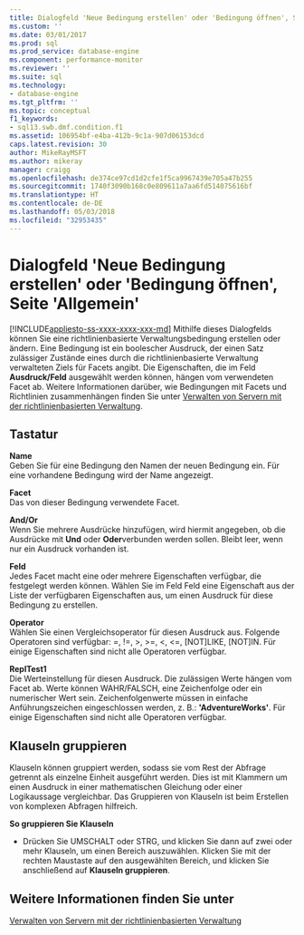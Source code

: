 ```yaml
---
title: Dialogfeld 'Neue Bedingung erstellen' oder 'Bedingung öffnen', Seite 'Allgemein' | Microsoft-Dokumentation
ms.custom: ''
ms.date: 03/01/2017
ms.prod: sql
ms.prod_service: database-engine
ms.component: performance-monitor
ms.reviewer: ''
ms.suite: sql
ms.technology:
- database-engine
ms.tgt_pltfrm: ''
ms.topic: conceptual
f1_keywords:
- sql13.swb.dmf.condition.f1
ms.assetid: 106954bf-e4ba-412b-9c1a-907d06153dcd
caps.latest.revision: 30
author: MikeRayMSFT
ms.author: mikeray
manager: craigg
ms.openlocfilehash: de374ce97cd1d2cfe1f5ca9967439e705a47b255
ms.sourcegitcommit: 1740f3090b168c0e809611a7aa6fd514075616bf
ms.translationtype: HT
ms.contentlocale: de-DE
ms.lasthandoff: 05/03/2018
ms.locfileid: "32953435"
---
```

# <a name="create-new-condition-or-open-condition-dialog-box-general-page"></a>Dialogfeld 'Neue Bedingung erstellen' oder 'Bedingung öffnen', Seite 'Allgemein'
[!INCLUDE[appliesto-ss-xxxx-xxxx-xxx-md](../../includes/appliesto-ss-xxxx-xxxx-xxx-md.md)]
  Mithilfe dieses Dialogfelds können Sie eine richtlinienbasierte Verwaltungsbedingung erstellen oder ändern. Eine Bedingung ist ein boolescher Ausdruck, der einen Satz zulässiger Zustände eines durch die richtlinienbasierte Verwaltung verwalteten Ziels für Facets angibt. Die Eigenschaften, die im Feld **Ausdruck/Feld** ausgewählt werden können, hängen vom verwendeten Facet ab. Weitere Informationen darüber, wie Bedingungen mit Facets und Richtlinien zusammenhängen finden Sie unter [Verwalten von Servern mit der richtlinienbasierten Verwaltung](../../relational-databases/policy-based-management/administer-servers-by-using-policy-based-management.md).  
  
## <a name="options"></a>Tastatur  
 **Name**  
 Geben Sie für eine Bedingung den Namen der neuen Bedingung ein. Für eine vorhandene Bedingung wird der Name angezeigt.  
  
 **Facet**  
 Das von dieser Bedingung verwendete Facet.  
  
 **And/Or**  
 Wenn Sie mehrere Ausdrücke hinzufügen, wird hiermit angegeben, ob die Ausdrücke mit **Und** oder **Oder**verbunden werden sollen. Bleibt leer, wenn nur ein Ausdruck vorhanden ist.  
  
 **Feld**  
 Jedes Facet macht eine oder mehrere Eigenschaften verfügbar, die festgelegt werden können. Wählen Sie im Feld Feld eine Eigenschaft aus der Liste der verfügbaren Eigenschaften aus, um einen Ausdruck für diese Bedingung zu erstellen.  
  
 **Operator**  
 Wählen Sie einen Vergleichsoperator für diesen Ausdruck aus. Folgende Operatoren sind verfügbar: =, !=, >, >=, <, <=, [NOT]LIKE, [NOT]IN. Für einige Eigenschaften sind nicht alle Operatoren verfügbar.  
  
 **ReplTest1**  
 Die Werteinstellung für diesen Ausdruck. Die zulässigen Werte hängen vom Facet ab. Werte können WAHR/FALSCH, eine Zeichenfolge oder ein numerischer Wert sein. Zeichenfolgenwerte müssen in einfache Anführungszeichen eingeschlossen werden, z. B.: **'AdventureWorks'**. Für einige Eigenschaften sind nicht alle Operatoren verfügbar.  
  
## <a name="group-clauses"></a>Klauseln gruppieren  
 Klauseln können gruppiert werden, sodass sie vom Rest der Abfrage getrennt als einzelne Einheit ausgeführt werden. Dies ist mit Klammern um einen Ausdruck in einer mathematischen Gleichung oder einer Logikaussage vergleichbar. Das Gruppieren von Klauseln ist beim Erstellen von komplexen Abfragen hilfreich.  
  
 **So gruppieren Sie Klauseln**  
  
-   Drücken Sie UMSCHALT oder STRG, und klicken Sie dann auf zwei oder mehr Klauseln, um einen Bereich auszuwählen. Klicken Sie mit der rechten Maustaste auf den ausgewählten Bereich, und klicken Sie anschließend auf **Klauseln gruppieren**.  
  
## <a name="see-also"></a>Weitere Informationen finden Sie unter  
 [Verwalten von Servern mit der richtlinienbasierten Verwaltung](../../relational-databases/policy-based-management/administer-servers-by-using-policy-based-management.md)  
  
  
